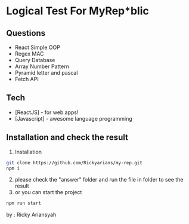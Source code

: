 # Logical Test For MyRep*blic

## Questions

- React Simple OOP
- Regex MAC
- Query Database
- Array Number Pattern
- Pyramid letter and pascal
- Fetch API

## Tech

- [ReactJS] - for web apps!
- [Javascript] - awesome language programming


## Installation and check the result

1. Installation
```sh
git clone https://github.com/Rickyarians/my-rep.git
npm i
```

2. please check the "answer" folder and run the file in folder to see the result
3. or you can start the project 

```sh
npm run start
```


by : Ricky Ariansyah
